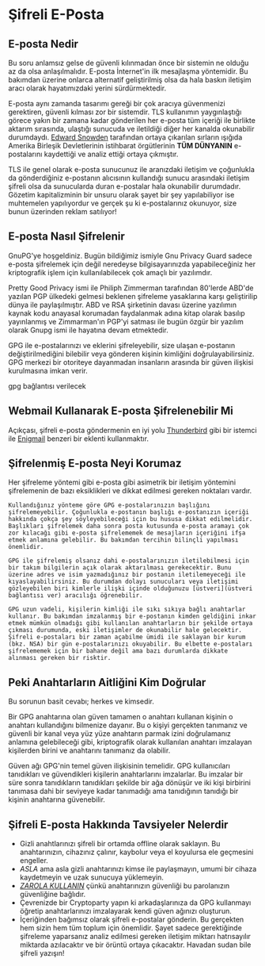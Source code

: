 # Şifreli E-Posta

## E-posta Nedir

Bu soru anlamsız gelse de güvenli kılınmadan önce bir sistemin ne olduğu az da olsa anlaşılmalıdır. E-posta İnternet'in ilk mesajlaşma yöntemidir. Bu bakımdan üzerine onlarca alternatif geliştirilmiş olsa da hala baskın iletişim aracı olarak hayatımızdaki yerini sürdürmektedir.

E-posta aynı zamanda tasarımı gereği bir çok aracıya güvenmenizi gerektiren, güvenli kılması zor bir sistemdir. TLS kullanımın yaygınlaştığı görece yakın bir zamana kadar gönderilen her e-posta tüm içeriği ile birlikte aktarım sırasında, ulaştığı sunucuda ve iletildiği diğer her kanalda okunabilir durumdaydı. [Edward Snowden](https://en.wikipedia.org/wiki/Edward_Snowden) tarafından ortaya çıkarılan sırların ışığıda Amerika Birleşik Devletlerinin istihbarat örgütlerinin **TÜM DÜNYANIN** e-postalarını kaydettiği ve analiz ettiği ortaya çıkmıştır.

TLS ile genel olarak e-posta sunucunuz ile aranızdaki iletişim ve çoğunlukla da gönderdiğiniz e-postanın alıcısının kullandığı sunucu arasındaki iletişim şifreli olsa da sunucularda duran e-postalar hala okunabilir durumdadır. Gözetim kapitalizminin bir unsuru olarak şayet bir şey yapılabiliyor ise muhtemelen yapılıyordur ve gerçek şu ki e-postalarınız okunuyor, size bunun üzerinden reklam satılıyor!

## E-posta Nasıl Şifrelenir

GnuPG'ye hoşgeldiniz. Bugün bildiğimiz ismiyle Gnu Privacy Guard sadece e-posta şifrelemek için değil neredeyse bilgisayarınızda yapabileceğiniz her kriptografik işlem için kullanılabilecek çok amaçlı bir yazılımdır.

Pretty Good Privacy ismi ile Philiph Zimmerman tarafından 80'lerde ABD'de yazılan PGP ülkedeki gelmesi beklenen şifreleme yasaklarına karşı geliştirilip dünya ile paylaşılmıştır. ABD ve RSA şirketinin davası üzerine yazılımın kaynak kodu anayasal korumadan faydalanmak adına kitap olarak basılıp yayınlanmış ve Zimmarman'ın PGP'yi satması ile bugün özgür bir yazılım olarak Gnupg ismi ile hayatına devam etmektedir.

GPG ile e-postalarınızı ve eklerini şifreleyebilir, size ulaşan e-postanın değiştirilmediğini bilebilir veya gönderen kişinin kimliğini doğrulayabilirsiniz. GPG merkezi bir otoriteye dayanmadan insanların arasında bir güven ilişkisi kurulmasına imkan verir.

gpg bağlantısı verilecek

## Webmail Kullanarak E-posta Şifrelenebilir Mi

Açıkçası, şifreli e-posta göndermenin en iyi yolu [Thunderbird](https://www.thunderbird.net/en-us) gibi bir istemci ile [Enigmail](https://www.enigmail.net) benzeri bir eklenti kullanmaktır.

## Şifrelenmiş E-posta Neyi Korumaz

Her şifreleme yöntemi gibi e-posta gibi asimetrik bir iletişim yöntemini şifrelemenin de bazı eksiklikleri ve dikkat edilmesi gereken noktaları vardır.

	Kullandığınız yönteme göre GPG e-postalarınızın başlığını şifrelemeyebilir. Çoğunlukla e-postanın başlığı e-postanızın içeriği hakkında çokça şey söyleyebileceği için bu hususa dikkat edilmelidir. Başlıkları şifrelemek daha sonra posta kutusunda e-posta aramayı çok zor kılacağı gibi e-posta şifrelememek de mesajların içeriğini ifşa etmek anlamına gelebilir. Bu bakımdan tercihin bilinçli yapılması önemlidir.

	GPG ile şifrelemiş olsanız dahi e-postalarınızın iletilebilmesi için bir takım bilgilerin açık olarak aktarılması gerekecektir. Bunu üzerine adres ve isim yazmadığınız bir postanın iletilemeyeceği ile kıyaslayabilirsiniz. Bu durumdan dolayı sunucuları veya iletişimi gözleyebilen biri kimlerle ilişki içinde olduğunuzu [üstveri](üstveri bağlantısı ver) aracılığı öğrenebilir.

	GPG uzun vadeli, kişilerin kimliği ile sıkı sıkıya bağlı anahtarlar kullanır. Bu bakımdan imzalanmış bir e-postanın kimden geldiğini inkar etmek mümkün olmadığı gibi kullanılan anahtarların bir şekilde ortaya çıkması durumunda, eski iletişimler de okunabilir hale gelecektir. Şifreli e-postaları bir zaman açabilme ümidi ile saklayan bir kurum (bkz. NSA) bir gün e-postalarınızı okuyabilir. Bu elbette e-postaları şifrelememek için bir bahane değil ama bazı durumlarda dikkate alınması gereken bir risktir.

## Peki Anahtarların Aitliğini Kim Doğrular

Bu sorunun basit cevabı; herkes ve kimsedir.

Bir GPG anahtarına olan güven tamamen o anahtarı kullanan kişinin o anahtarı kullandığını bilmenize dayanır. Bu o kişiyi gerçekten tanımanız ve güvenli bir kanal veya yüz yüze anahtarın parmak izini doğrulamanız anlamına gelebileceği gibi, kriptografik olarak kullanılan anahtarı imzalayan kişilerden birini ve anahtarını tanımanız da olabilir. 

Güven ağı GPG'nin temel güven ilişkisinin temelidir. GPG kullanıcıları tanıdıkları ve güvendikleri kişilerin anahtarlarını imzalarlar. Bu imzalar bir süre sonra tanıdıkların tanıdıkları şekilde bir ağa dönüşür ve iki kişi birbirini tanımasa dahi bir seviyeye kadar tanımadığı ama tanıdığının tanıdığı bir kişinin anahtarına güvenebilir.

## Şifreli E-posta Hakkında Tavsiyeler Nelerdir

* Gizli anahtlarınızı şifreli bir ortamda offline olarak saklayın. Bu anahtarınızın, cihazınız çalınır, kaybolur veya el koyulursa ele geçmesini engeller.
* *ASLA* ama asla gizli anahtarınızı kimse ile paylaşmayın, umumi bir cihaza kaydetmeyin ve uzak sunucuya yüklemeyin.
* *[ZAROLA KULLANIN](zarola.oyd.org.tr)* çünkü anahtarınızın güvenliği bu parolanızın güvenliğine bağlıdır.
* Çevrenizde bir Cryptoparty yapın ki arkadaşlarınıza da GPG kullanmayı öğretip anahtarlarınızı imzalayarak kendi güven ağınızı oluşturun.
* İçeriğinden bağımsız olarak şifreli e-postalar gönderin. Bu gerçekten hem sizin hem tüm toplum için önemlidir. Şayet sadece gerektiğinde şifreleme yaparsanız analiz edilmesi gereken iletişim miktarı hatrısayılır miktarda azılacaktır ve bir örüntü ortaya çıkacaktır. Havadan sudan bile şifreli yazışın!

